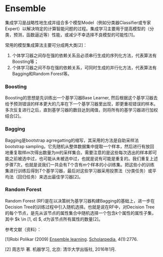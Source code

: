 # Ensemble

集成学习是战略性地生成并组合多个模型Model（例如分类器Classifier或专家Expert）以解决特定的计算智能问题的过程。集成学习主要用于提高模型的（分类，预测，函数逼近等）性能，或减少不幸选择不良模型的可能性[1]。



常用的模型集成算法主要可分成两大类[2]：

1. 个体学习器之间存在强的依赖关系且必须串行生成的序列化方法，代表算法有Boosting等；
2. 个体学习器之间不存在强的依赖关系，可同时生成的并行化方法，代表算法有Bagging和Random Forest等。



### Boosting

Boosting的思想是先训练出一个基学习器Base Learner, 然后根据这个基学习器去给予预测错误的样本更大的几率在下一个基学习器里出现，即更重视错误的样本。多次反复进行之后，直到基学习器的数目达到阈值，则将所有的基学习器进行加权结合[2]。

### Bagging

Bagging是bootstrap agrregatting的缩写，其采用的方法是自助采样法bootstrap sampling。它先随机从整体数据集中提取一个样本，然后进行有放回地重复取样$m$次得出数量为$m$的采样集合。需要注意的是这些每次选出的样本即可能之前被选中过，也可能从未被选中过，也就是说有可能是重复的。我们重复上述步骤$T$次，也就是说我们一共会有$T$个含有$m$个样本的小训练集。把这些小的训练集进行训练后得到$T$个基学习器，最后对这些学习器采用投票法（分类任务）或平均法（回归任务）来选出最佳学习器[2]。

### Random Forest

Random Forest (RF)是在以决策树为基学习器构建Bagging的基础上，进一步在Decision Tree的训练过程中引入随机选择。也就是说在RF中，对Decision Tree的每个节点，是先从该节点的属性集合中随机选择一个包含$k$个属性的属性子集，其中 $k \in [1, d] $, $d$为该节点所有属性的数量[2]。



参考文献（资料）：

[1]Robi Polikar (2009) <a href="http://www.scholarpedia.org/article/Ensemble_learning">Ensemble learning</a>. <a href="http://www.scholarpedia.org/">Scholarpedia</a>, 4(1):2776.

[2]  周志华 著. 机器学习, 北京: 清华大学出版社, 2016年1月.



